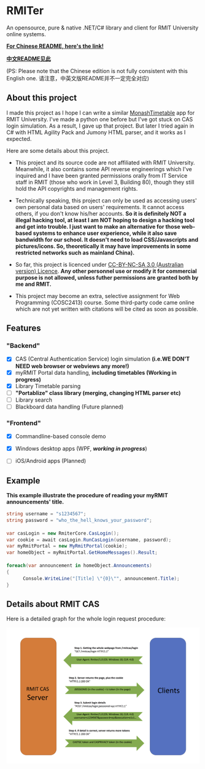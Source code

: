 # RMITer
 
An opensource, pure & native .NET/C# library and client for RMIT University online systems.

[**For Chinese README, here's the link!**](https://github.com/huming2207/Rmiter/blob/master/README.cn.md)

[**中文README见此**](https://github.com/huming2207/Rmiter/blob/master/README.cn.md)

(PS: Please note that the Chinese edition is not fully consistent with this English one. 请注意，中英文版README并不一定完全对应)

## About this project

I made this project as I hope I can write a similar [MonashTimetable](http://joshparnham.com/projects/monash-timetable/) app for RMIT University. I've made a python one before but I've got stuck on CAS login simulation. As a result, I gave up that project. But later I tried again in C# with HTML Agility Pack and Jumony HTML parser, and it works as I expected.

Here are some details about this project.

- This project and its source code are not affiliated with RMIT University. Meanwhile, it also contains some API reverse engineerings which I've inquired and I have been granted permissions orally from IT Service staff in RMIT (those who work in Level 3, Building 80), though they still hold the API copyrights and management rights.

- Technically speaking, this project can only be used as accessing users' own personal data based on users' requirements. It cannot access others, if you don't know his/her accounts. **So it is definitely NOT a illegal hacking tool, at least I am NOT hoping to design a hacking tool and get into trouble. I just want to make an alternative for those web-based systems to enhance user experience, while it also save bandwidth for our school. It doesn't need to load CSS/Javascripts and pictures/icons. So, theoretically it may have improvements in some restricted networks such as mainland China).**

- So far, this project is licenced under [CC-BY-NC-SA 3.0 (Australian version) Licence](https://creativecommons.org/licenses/by-nc-sa/3.0/au). **Any other personnel use or modify it for commercial purpose is not allowed, unless futher permissions are granted both by me and RMIT.**

- This project may become an extra, selective assignment for Web Programming (COSC2413) course. Some third-party code came online which are not yet written with citations will be cited as soon as possible.

## Features

### "Backend"

 - [x] CAS (Central Authentication Service) login simulation **(i.e.WE DON'T NEED web browser or webviews any more!)**
 - [x] myRMIT Portal data handling, **including timetables (Working in progress)**
 - [x] Library Timetable parsing
 - [ ] **"Portablize" class library (merging, changing HTML parser etc)**
 - [ ] Library search 
 - [ ] Blackboard data handling (Future planned)
 
### "Frontend"
 - [x] Commandline-based console demo  
 - [x] Windows desktop apps (WPF, ***working in progress***)
 - [ ] iOS/Android apps (Planned)


## Example

**This example illustrate the procedure of reading your myRMIT announcements' title.**

```csharp
string username = "s1234567";
string password = "who_the_hell_knows_your_password";

var casLogin = new RmiterCore.CasLogin(); 
var cookie = await casLogin.RunCasLogin(username, password);
var myRmitPortal = new MyRmitPortal(cookie);
var homeObject = myRmitPortal.GetHomeMessages().Result;

foreach(var announcement in homeObject.Announcements)
{
      Console.WriteLine("[Title] \"{0}\"", announcement.Title);
}
```


## Details about RMIT CAS 

Here is a detailed graph for the whole login request procedure:

![cas-process](https://raw.githubusercontent.com/huming2207/Rmiter/resources/CAS%20procedure.png)
